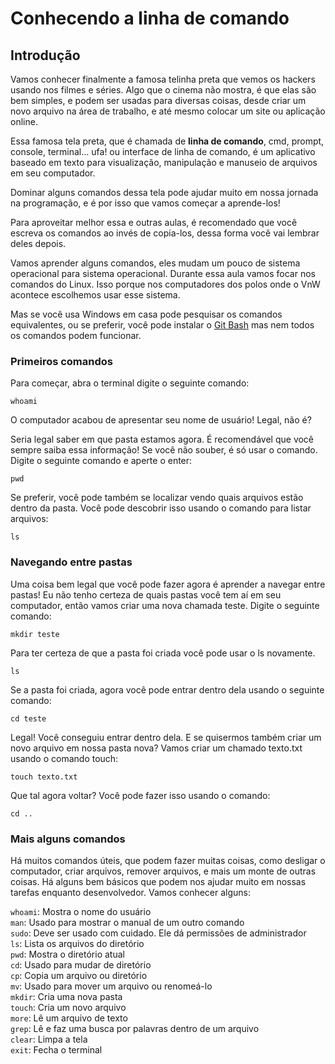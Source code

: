 # Conhecendo a linha de comando

## Introdução

Vamos conhecer finalmente a famosa telinha preta que vemos os hackers usando nos filmes e séries. Algo que o cinema não mostra, é que elas são bem simples, e podem ser usadas para diversas coisas, desde criar um novo arquivo na área de trabalho, e até mesmo colocar um site ou aplicação online.

Essa famosa tela preta, que é chamada de **linha de comando**, cmd, prompt, console, terminal... ufa! ou interface de linha de comando, é um aplicativo baseado em texto para visualização, manipulação e manuseio de arquivos em seu computador.

Dominar alguns comandos dessa tela pode ajudar muito em nossa jornada na programação, e é por isso que vamos começar a aprende-los!

Para aproveitar melhor essa e outras aulas, é recomendado que você escreva os comandos ao invés de copia-los, dessa forma você vai lembrar deles depois.

Vamos aprender alguns comandos, eles mudam um pouco de sistema operacional para sistema operacional. Durante essa aula vamos focar nos comandos do Linux. Isso porque nos computadores dos polos onde o VnW acontece escolhemos usar esse sistema.

Mas se você usa Windows em casa pode pesquisar os comandos equivalentes, ou se preferir, você pode instalar o [Git Bash](https://git-scm.com/) mas nem todos os comandos podem funcionar.

### Primeiros comandos

Para começar, abra o terminal digite o seguinte comando:

```text
whoami
```

O computador acabou de apresentar seu nome de usuário! Legal, não é?

Seria legal saber em que pasta estamos agora. É recomendável que você sempre saiba essa informação! Se você não souber, é só usar o comando. Digite o seguinte comando e aperte o enter:

```text
pwd
```

Se preferir, você pode também se localizar vendo quais arquivos estão dentro da pasta. Você pode descobrir isso usando o comando para listar arquivos:

```text
ls
```

### Navegando entre pastas

Uma coisa bem legal que você pode fazer agora é aprender a navegar entre pastas! Eu não tenho certeza de quais pastas você tem aí em seu computador, então vamos criar uma nova chamada teste. Digite o seguinte comando:

```text
mkdir teste
```

Para ter certeza de que a pasta foi criada você pode usar o ls novamente.

```text
ls
```

Se a pasta foi criada, agora você pode entrar dentro dela usando o seguinte comando:

```text
cd teste
```

Legal! Você conseguiu entrar dentro dela. E se quisermos também criar um novo arquivo em nossa pasta nova? Vamos criar um chamado texto.txt usando o comando touch:

```text
touch texto.txt
```

Que tal agora voltar? Você pode fazer isso usando o comando:

```text
cd ..
```

### Mais alguns comandos

Há muitos comandos úteis, que podem fazer muitas coisas, como desligar o computador, criar arquivos, remover arquivos, e mais um monte de outras coisas. Há alguns bem básicos que podem nos ajudar muito em nossas tarefas enquanto desenvolvedor. Vamos conhecer alguns:

`whoami`: Mostra o nome do usuário  
`man`: Usado para mostrar o manual de um outro comando  
`sudo`: Deve ser usado com cuidado. Ele dá permissões de administrador  
`ls`: Lista os arquivos do diretório  
`pwd`: Mostra o diretório atual  
`cd`: Usado para mudar de diretório  
`cp`: Copia um arquivo ou diretório  
`mv`: Usado para mover um arquivo ou renomeá-lo  
`mkdir`: Cria uma nova pasta  
`touch`: Cria um novo arquivo  
`more`: Lê um arquivo de texto  
`grep`: Lê e faz uma busca por palavras dentro de um arquivo  
`clear`: Limpa a tela  
`exit`: Fecha o terminal

